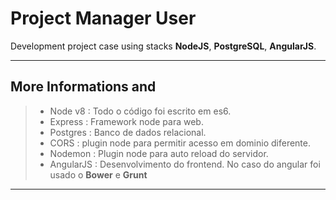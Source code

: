 Project Manager User
===================

Development project case using stacks **NodeJS**, **PostgreSQL**, **AngularJS**.

----------

More Informations and
-------------
> - Node v8 :  Todo o código foi escrito em es6.
> - Express : Framework node para web.
> - Postgres : Banco de dados relacional.
> - CORS : plugin node para permitir acesso em dominio diferente.
> - Nodemon : Plugin node para auto reload do servidor.
> - AngularJS : Desenvolvimento do frontend. 
> No caso do angular foi usado o **Bower** e **Grunt**

----------

